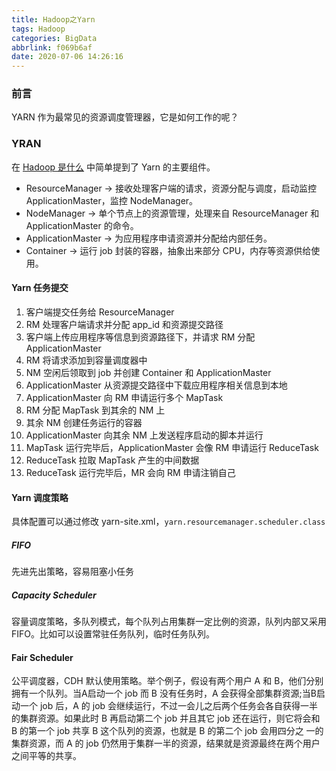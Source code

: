 ```yaml
---
title: Hadoop之Yarn
tags: Hadoop
categories: BigData
abbrlink: f069b6af
date: 2020-07-06 14:26:16
---
```

### 前言
YARN 作为最常见的资源调度管理器，它是如何工作的呢？
<!--more-->

### YRAN
在 [Hadoop 是什么](https://timemachine.icu/posts/19243a02/) 中简单提到了 Yarn 的主要组件。

- ResourceManager -> 接收处理客户端的请求，资源分配与调度，启动监控 ApplicationMaster，监控 NodeManager。
- NodeManager -> 单个节点上的资源管理，处理来自 ResourceManager 和 ApplicationMaster 的命令。
- ApplicationMaster -> 为应用程序申请资源并分配给内部任务。
- Container -> 运行 job 封装的容器，抽象出来部分 CPU，内存等资源供给使用。

#### Yarn 任务提交
1. 客户端提交任务给 ResourceManager
2. RM 处理客户端请求并分配 app_id 和资源提交路径
3. 客户端上传应用程序等信息到资源路径下，并请求 RM 分配 ApplicationMaster
4. RM 将请求添加到容量调度器中
5. NM 空闲后领取到 job 并创建 Container 和 ApplicationMaster
6. ApplicationMaster 从资源提交路径中下载应用程序相关信息到本地
7. ApplicationMaster 向 RM 申请运行多个 MapTask
8. RM 分配 MapTask 到其余的 NM 上
9. 其余 NM 创建任务运行的容器
10. ApplicationMaster 向其余 NM 上发送程序启动的脚本并运行
11. MapTask 运行完毕后，ApplicationMaster 会像 RM 申请运行 ReduceTask
12. ReduceTask 拉取 MapTask 产生的中间数据
13. ReduceTask 运行完毕后，MR 会向 RM 申请注销自己

#### Yarn 调度策略
具体配置可以通过修改 yarn-site.xml，`yarn.resourcemanager.scheduler.class`

##### FIFO
先进先出策略，容易阻塞小任务

##### Capacity Scheduler
容量调度策略，多队列模式，每个队列占用集群一定比例的资源，队列内部又采用 FIFO。比如可以设置常驻任务队列，临时任务队列。

#### Fair Scheduler
公平调度器，CDH 默认使用策略。举个例子，假设有两个用户 A 和 B，他们分别拥有一个队列。当A启动一个 job 而 B 没有任务时，A 会获得全部集群资源;当B启动一个 job 后，A 的 job 会继续运行，不过一会儿之后两个任务会各自获得一半的集群资源。如果此时 B 再启动第二个 job 并且其它 job 还在运行，则它将会和 B 的第一个 job 共享 B 这个队列的资源，也就是 B 的第二个 job 会用四分之 一的集群资源，而 A 的 job 仍然用于集群一半的资源，结果就是资源最终在两个用户之间平等的共享。
